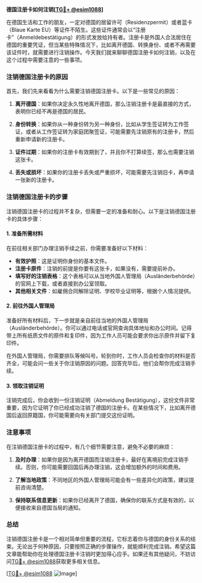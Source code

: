 **德国注册卡如何注销[[TG💪+ @esim1088](https://t.me/s/esim1088)]**

在德国生活和工作的朋友，一定对德国的居留许可（Residenzpermit）或者蓝卡（Blaue Karte EU）等证件不陌生。这些证件通常会以“注册卡”（Anmeldebestätigung）的形式发放给持有者。注册卡是外国人合法居住在德国的重要凭证，但当某些特殊情况下，比如离开德国、转换身份、或者不再需要该证件时，就需要进行注销操作。今天我们就来聊聊德国注册卡如何注销，以及在这个过程中需要注意的一些事项。

### 注销德国注册卡的原因

首先，我们先来看看为什么需要注销德国注册卡。以下是一些常见的原因：

1. **离开德国**：如果你决定永久性地离开德国，那么注销注册卡是最直接的方式，表明你已经不再是德国的居民。
   
2. **身份转换**：如果你从一种身份转为另一种身份，比如从学生签证转为工作签证，或者从工作签证转为家庭团聚签证，可能需要先注销原有的注册卡，然后重新申请新的注册卡。

3. **证件过期**：如果你的注册卡有效期到了，并且你不打算续签，那么也需要注销这张卡。

4. **丢失或损坏**：如果你的注册卡丢失或严重损坏，可能需要先注销旧卡，再申请一张新的注册卡。

### 注销德国注册卡的步骤

注销德国注册卡的过程并不复杂，但需要一定的准备和耐心。以下是注销德国注册卡的具体步骤：

#### 1. 准备所需材料

在前往相关部门办理注销手续之前，你需要准备好以下材料：

- **有效护照**：这是证明你身份的基本文件。
- **注册卡原件**：注销的前提是你要有这张卡，如果没有，需要提前补办。
- **填写好的注销表格**：这个表格可以从当地外国人管理局（Ausländerbehörde）的官网上下载，或者直接到办公室领取。
- **其他相关文件**：如雇佣合同解除证明、学校毕业证明等，根据个人情况提供。

#### 2. 前往外国人管理局

准备好所有材料后，下一步就是亲自前往当地的外国人管理局（Ausländerbehörde）。你可以通过电话或官网查询具体地址和办公时间。记得带上所有纸质文件的原件和复印件，因为工作人员可能会要求你出示原件并留下复印件。

在外国人管理局，你需要排队等候叫号。轮到你时，工作人员会检查你的材料是否齐全，可能会问一些关于你注销原因的问题。回答完毕后，他们会帮你完成注销手续。

#### 3. 领取注销证明

注销完成后，你会收到一份注销证明（Abmeldung Bestätigung），这份文件非常重要，因为它证明了你已经成功注销了德国的注册卡。在某些情况下，比如离开德国后返回原籍国，你可能需要向有关部门提交这份证明。

### 注意事项

在注销德国注册卡的过程中，有几个细节需要注意，避免不必要的麻烦：

1. **及时办理**：如果你是因为离开德国而注销注册卡，最好在离境前完成注销手续。否则，你可能需要回国后再办理注销，这会增加额外的时间和费用。

2. **了解当地政策**：不同地区的外国人管理局可能会有一些差异化的政策，建议提前咨询清楚。

3. **保持联系信息更新**：如果你已经离开了德国，确保你的联系方式是有效的，以便接收来自德国当局的通知。

### 总结

注销德国注册卡是一个相对简单但重要的流程，它标志着你与德国的身份关系的结束。无论出于何种原因，只要按照正确的步骤操作，就能顺利完成注销。希望这篇文章能帮助你在处理德国注册卡注销时更加得心应手。如果还有其他疑问，不妨访问[TG💪+ @esim1088](https://t.me/s/esim1088)获取更多相关信息。

[[TG💪+ @esim1088](https://t.me/s/esim1088) ![Image](https://i.postimg.cc/4NQfJmqS/Snipaste-2025-05-13-00-14-12.png)]